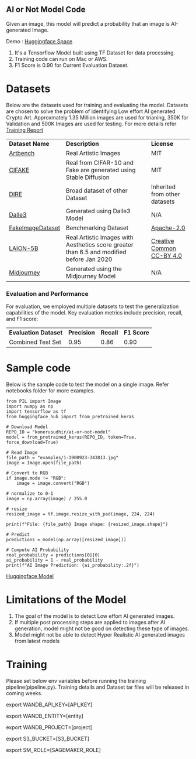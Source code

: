 ## AI or Not Model Code
Given an image, this model will predict a probability that an image is AI-generated Image.  

Demo : [Huggingface Space](https://huggingface.co/spaces/konerusudhir/ai-or-not-demo)

1. It's a Tensorflow Model built using TF Dataset for data processing. 
2. Training code can run on Mac or AWS. 
3. F1 Score is 0.90 for Current Evaluation Dataset.


# Datasets
Below are the datasets used for training and evaluating the model. Datasets are chosen to solve the problem of
identifying Low effort AI generated Crypto Art. Approxmately 1.35 Million images are used for trianing, 350K for Validation and 500K Images are used for testing. For more details refer [Training Report](https://wandb.ai/makersplace/open-model/reports/AI-Generated-Image-Detection-Model-Report--VmlldzoxMDkyMzYzNA?accessToken=lu9435jahbicmqtnsrnfs76ctuxzb2p3ik7xi2tgk7i7k8sn02zv60hdnqbnq145)

<table>
  <tr>
   <td><strong>Dataset Name</strong>
   </td>
   <td><strong>Description</strong>
   </td>
   <td><strong>License</strong>
   </td>
  </tr>
  <tr>
   <td><a href="https://github.com/liaopeiyuan/artbench">Artbench</a>
   </td>
   <td>Real Artistic Images 
   </td>
   <td>MIT
   </td>
  </tr>
  <tr>
   <td><a href="https://www.kaggle.com/datasets/birdy654/cifake-real-and-ai-generated-synthetic-images">CIFAKE</a>
   </td>
   <td>Real from CIFAR-10 and Fake are generated using Stable Diffusion
   </td>
   <td>MIT
   </td>
  </tr>
  <tr>
   <td><a href="https://github.com/ZhendongWang6/DIRE">DIRE</a>
   </td>
   <td>Broad dataset of other Dataset
   </td>
   <td>Inherited from other datasets
   </td>
  </tr>
  <tr>
   <td><a href="https://openai.com/index/dall-e-3/">Dalle3</a>
   </td>
   <td>Generated using Dalle3 Model
   </td>
   <td>N/A
   </td>
  </tr>
  <tr>
   <td><a href="https://huggingface.co/datasets/InfImagine/FakeImageDataset">FakeImageDataset</a>
   </td>
   <td>Benchmarking Dataset
   </td>
   <td><a href="https://www.apache.org/licenses/LICENSE-2.0">Apache-2.0</a>
   </td>
  </tr>
  <tr>
   <td><a href="https://laion.ai/blog/laion-5b/">LAION-5B</a>
   </td>
   <td>Real Artistic Images with Aesthetics score greater than 6.5 and modified before Jan 2020
   </td>
   <td><a href="https://creativecommons.org/licenses/by/4.0/">Creative Common CC-BY 4.0</a>
   </td>
  </tr>
  <tr>
   <td><a href="https://www.midjourney.com/home">Midjourney</a>
   </td>
   <td>Generated using the Midjourney Model
   </td>
   <td>N/A
   </td>
  </tr>
</table>

### **Evaluation and Performance**

For evaluation, we employed multiple datasets to test the generalization capabilities of the model. Key evaluation metrics include precision, recall, and F1 score:


<table>
  <tr>
   <td><strong>Evaluation Dataset</strong>
   </td>
   <td><strong>Precision</strong>
   </td>
   <td><strong>Recall</strong>
   </td>
   <td><strong>F1 Score</strong>
   </td>
  </tr>
  <tr>
   <td>Combined Test Set
   </td>
   <td>0.95
   </td>
   <td>0.86
   </td>
   <td>0.90
   </td>
  </tr>
</table>

# Sample code

Below is the sample code to test the model on a single image. Refer notebooks folder for more examples.

```
from PIL import Image
import numpy as np
import tensorflow as tf
from huggingface_hub import from_pretrained_keras

# Download Model
REPO_ID = "konerusudhir/ai-or-not-model"
model = from_pretrained_keras(REPO_ID, token=True, force_download=True)

# Read Image
file_path = "examples/1-1900923-343813.jpg"
image = Image.open(file_path)

# Convert to RGB
if image.mode != "RGB":
    image = image.convert("RGB")

# normalize to 0-1
image = np.array(image) / 255.0

# resize
resized_image = tf.image.resize_with_pad(image, 224, 224)

print(f"File: {file_path} Image shape: {resized_image.shape}")

# Predict
predictions = model(np.array([resized_image]))

# Compute AI Probability
real_probability = predictions[0][0]
ai_probability = 1 - real_probability
print(f"AI Image Prediction: {ai_probability:.2f}")

```
[Huggingface Model](https://huggingface.co/konerusudhir/ai-or-not-model)

# Limitations of the Model
1. The goal of the model is to detect Low effort AI generated images.
2. If multiple post processing steps are applied to images after AI generation, model might not be good 
   on detecting these type of images.
3. Model might not be able to detect Hyper Realistic AI generated images from latest models

# Training
Please set below env variables before running the training pipeline(pipeline.py). Training details and Dataset tar files will be released in coming weeks.

export WANDB_API_KEY=[API_KEY]

export WANDB_ENTITY=[entity]

export WANDB_PROJECT=[project]

export S3_BUCKET=[S3_BUCKET]

export SM_ROLE=[SAGEMAKER_ROLE]